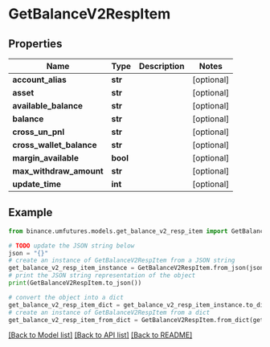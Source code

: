 # GetBalanceV2RespItem


## Properties

Name | Type | Description | Notes
------------ | ------------- | ------------- | -------------
**account_alias** | **str** |  | [optional] 
**asset** | **str** |  | [optional] 
**available_balance** | **str** |  | [optional] 
**balance** | **str** |  | [optional] 
**cross_un_pnl** | **str** |  | [optional] 
**cross_wallet_balance** | **str** |  | [optional] 
**margin_available** | **bool** |  | [optional] 
**max_withdraw_amount** | **str** |  | [optional] 
**update_time** | **int** |  | [optional] 

## Example

```python
from binance.umfutures.models.get_balance_v2_resp_item import GetBalanceV2RespItem

# TODO update the JSON string below
json = "{}"
# create an instance of GetBalanceV2RespItem from a JSON string
get_balance_v2_resp_item_instance = GetBalanceV2RespItem.from_json(json)
# print the JSON string representation of the object
print(GetBalanceV2RespItem.to_json())

# convert the object into a dict
get_balance_v2_resp_item_dict = get_balance_v2_resp_item_instance.to_dict()
# create an instance of GetBalanceV2RespItem from a dict
get_balance_v2_resp_item_from_dict = GetBalanceV2RespItem.from_dict(get_balance_v2_resp_item_dict)
```
[[Back to Model list]](../README.md#documentation-for-models) [[Back to API list]](../README.md#documentation-for-api-endpoints) [[Back to README]](../README.md)


